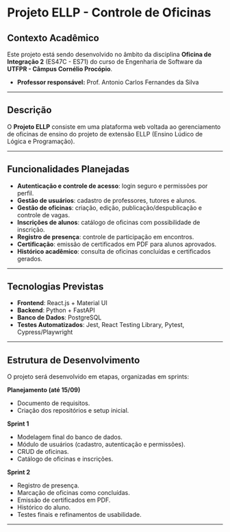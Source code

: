 # Projeto ELLP - Controle de Oficinas

## Contexto Acadêmico

Este projeto está sendo desenvolvido no âmbito da disciplina **Oficina de Integração 2** (ES47C - ES71) do curso de Engenharia de Software da **UTFPR - Câmpus Cornélio Procópio**.

* **Professor responsável:** Prof. Antonio Carlos Fernandes da Silva
  
---

## Descrição

O **Projeto ELLP** consiste em uma plataforma web voltada ao gerenciamento de oficinas de ensino do projeto de extensão ELLP (Ensino Lúdico de Lógica e Programação).

---

## Funcionalidades Planejadas

* **Autenticação e controle de acesso**: login seguro e permissões por perfil.
* **Gestão de usuários**: cadastro de professores, tutores e alunos.
* **Gestão de oficinas**: criação, edição, publicação/despublicação e controle de vagas.
* **Inscrições de alunos**: catálogo de oficinas com possibilidade de inscrição.
* **Registro de presença**: controle de participação em encontros.
* **Certificação**: emissão de certificados em PDF para alunos aprovados.
* **Histórico acadêmico**: consulta de oficinas concluídas e certificados gerados.

---

## Tecnologias Previstas

* **Frontend**: React.js + Material UI
* **Backend**: Python + FastAPI
* **Banco de Dados**: PostgreSQL
* **Testes Automatizados**: Jest, React Testing Library, Pytest, Cypress/Playwright

---

## Estrutura de Desenvolvimento

O projeto será desenvolvido em etapas, organizadas em sprints:

**Planejamento (até 15/09)**

* Documento de requisitos.
* Criação dos repositórios e setup inicial.

**Sprint 1**

* Modelagem final do banco de dados.
* Módulo de usuários (cadastro, autenticação e permissões).
* CRUD de oficinas.
* Catálogo de oficinas e inscrições.

**Sprint 2**

* Registro de presença.
* Marcação de oficinas como concluídas.
* Emissão de certificados em PDF.
* Histórico do aluno.
* Testes finais e refinamentos de usabilidade.

---
